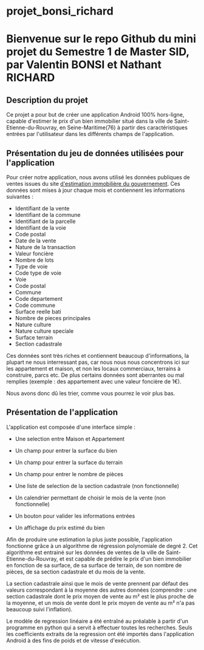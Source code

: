 # projet_bonsi_richard
# Bienvenue sur le repo Github du mini projet du Semestre 1 de Master SID, par Valentin BONSI et Nathant RICHARD

## Description du projet
Ce projet a pour but de créer une application Android 100% hors-ligne, capable d'estimer le prix d'un bien immobilier situé dans la ville de Saint-Etienne-du-Rouvray, en Seine-Maritime(76) à partir des caractéristiques entrées par l'utilisateur dans les différents champs de l'application.

## Présentation du jeu de données utilisées pour l'application
Pour créer notre application, nous avons utilisé les données publiques de ventes issues du site [d'estimation immobilière du gouvernement](https://www.app.dvf.etalab.gouv.fr/). Ces données sont mises à jour chaque mois et contiennent les informations suivantes :
- Identifiant de la vente
- Identifiant de la commune
- Identifiant de la parcelle
- Identifiant de la voie
- Code postal
- Date de la vente
- Nature de la transaction
- Valeur foncière
- Nombre de lots
- Type de voie
- Code type de voie
- Voie
- Code postal
- Commune
- Code departement
- Code commune
- Surface reelle bati
- Nombre de pieces principales
- Nature culture
- Nature culture speciale
- Surface terrain
- Section cadastrale

Ces données sont très riches et contiennent beaucoup d'informations, la plupart ne nous interressant pas, car nous nous nous concentrons ici sur les appartement et maison, et non les locaux commerciaux, terrains à construire, parcs etc. De plus certains données sont aberrantes ou mal remplies (exemple : des appartement avec une valeur foncière de 1€).

Nous avons donc dû les trier, comme vous pourrez le voir plus bas.
## Présentation de l'application
L'application est composée d'une interface simple :
- Une selection entre Maison et Appartement
- Un champ pour entrer la surface du bien
- Un champ pour entrer la surface du terrain
- Un champ pour entrer le nombre de pièces
- Une liste de selection de la section cadastrale (non fonctionnelle)
- Un calendrier permettant de choisir le mois de la vente (non fonctionnelle)

- Un bouton pour valider les informations entrées
- Un affichage du prix estimé du bien

Afin de produire une estimation la plus juste possible, l'application fonctionne grâce à un algorithme de régression polynomiale de degré 2. Cet algorithme est entrainé sur les données de ventes de la ville de Saint-Etienne-du-Rouvray, et est capable de prédire le prix d'un bien immobilier en fonction de sa surface, de sa surface de terrain, de son nombre de pièces, de sa section cadastrale et du mois de la vente. 

La section cadastrale ainsi que le mois de vente prennent par défaut des valeurs correspondant à la moyenne des autres données (comprendre : une section cadastrale dont le prix moyen de vente au m² est le plus proche de la moyenne, et un mois de vente dont le prix moyen de vente au m² n'a pas beaucoup suivi l'inflation).

Le modèle de regression linéaire a été entraîné au préalable à partir d'un programme en python qui a servit à effectuer toutes les recherches. Seuls les coefficients extraits de la regression ont été importés dans l'application Android à des fins de poids et de vitesse d'exécution.


